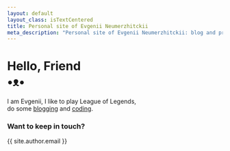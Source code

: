 ```yaml
---
layout: default
layout_class: isTextCentered
title: Personal site of Evgenii Neumerzhitckii
meta_description: "Personal site of Evgenii Neumerzhitckii: blog and projects."
---
```


<h1>
  Hello, Friend
  <br>
  •ᴥ•
</h1>

I am Evgenii, I like to play League of Legends, <br>do some [blogging](/blog/) and [coding](/projects/).

### Want to keep in touch?

{{ site.author.email }}

<br>
